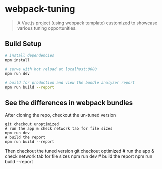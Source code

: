 # webpack-tuning

> A Vue.js project (using webpack template) customized to showcase various tuning opportunities.

## Build Setup

``` bash
# install dependencies
npm install

# serve with hot reload at localhost:8080
npm run dev

# build for production and view the bundle analyzer report
npm run build --report
```

## See the differences in webpack bundles

After cloning the repo, checkout the un-tuned version

    git checkout unoptimized
    # run the app & check network tab for file sizes
    npm run dev 
    # build the report
    npm run build --report

Then checkout the tuned version
    git checkout optimized
    # run the app & check network tab for file sizes
    npm run dev 
    # build the report
    npm run build --report
